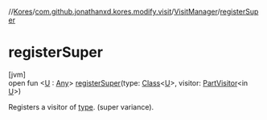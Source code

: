 //[Kores](../../../index.md)/[com.github.jonathanxd.kores.modify.visit](../index.md)/[VisitManager](index.md)/[registerSuper](register-super.md)

# registerSuper

[jvm]\
open fun <[U](register-super.md) : [Any](https://kotlinlang.org/api/latest/jvm/stdlib/kotlin/-any/index.html)> [registerSuper](register-super.md)(type: [Class](https://docs.oracle.com/javase/8/docs/api/java/lang/Class.html)<[U](register-super.md)>, visitor: [PartVisitor](../-part-visitor/index.md)<in [U](register-super.md)>)

Registers a visitor of [type](register-super.md). (super variance).
